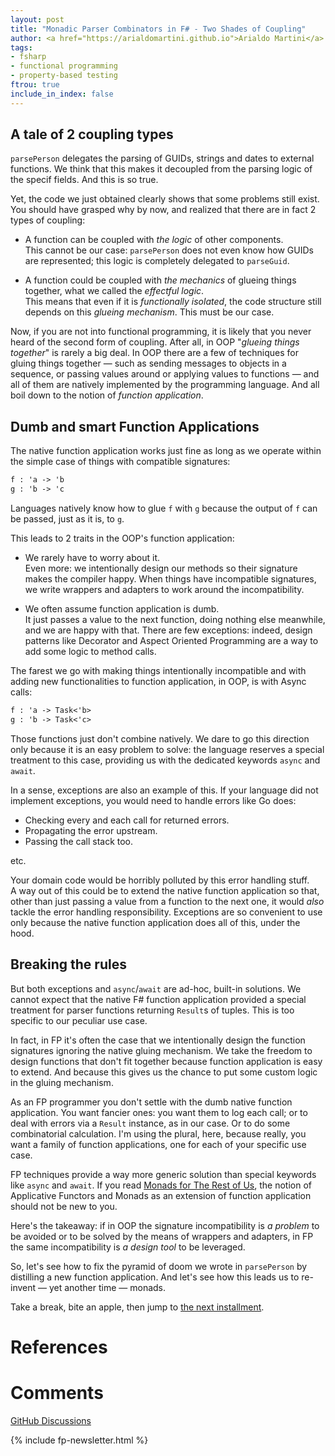 ```yaml
---
layout: post
title: "Monadic Parser Combinators in F# - Two Shades of Coupling"
author: <a href="https://arialdomartini.github.io">Arialdo Martini</a>
tags:
- fsharp
- functional programming
- property-based testing
ftrou: true
include_in_index: false
---
```


## A tale of 2 coupling types 

`parsePerson` delegates the parsing of GUIDs, strings and dates to
external functions. We think that this makes it decoupled from the
parsing logic of the specif fields. And this is so true.

Yet, the code we just obtained clearly shows that some problems still
exist. You should have grasped why by now, and realized that there are
in fact 2 types of coupling:

- A function can be coupled with *the logic* of other components.  
This cannot be our case: `parsePerson` does not even know how GUIDs
are represented; this logic is completely delegated to `parseGuid`.

- A function could be coupled with *the mechanics* of glueing things
  together, what we called the *effectful logic*.  
  This means that even if it is *functionally isolated*, the code
  structure still depends on this *glueing mechanism*. This must be
  our case.
  

Now, if you are not into functional programming, it is likely that you
never heard of the second form of coupling. After all, in OOP
"*glueing things together*" is rarely a big deal. In OOP there are a
few of techniques for gluing things together &mdash; such as sending
messages to objects in a sequence, or passing values around or
applying values to functions &mdash; and all of them are natively
implemented by the programming language. And all boil down to the
notion of *function application*.

## Dumb and smart Function Applications

The native function application works just fine as long as we operate
within the simple case of things with compatible signatures:

```fsharp
f : 'a -> 'b
g : 'b -> 'c
```

Languages natively know how to glue `f` with `g` because the output of
`f` can be passed, just as it is, to `g`.

This leads to 2 traits in the OOP's function application:

- We rarely have to worry about it.  
  Even more: we intentionally design our methods so their signature
  makes the compiler happy. When things have incompatible signatures,
  we write wrappers and adapters to work around the incompatibility.

- We often assume function application is dumb.  
  It just passes a value to the next function, doing nothing else
  meanwhile, and we are happy with that. There are few exceptions:
  indeed, design patterns like Decorator and Aspect Oriented
  Programming are a way to add some logic to method calls.


The farest we go with making things intentionally incompatible and
with adding new functionalities to function application, in OOP, is
with Async calls:


```fsharp
f : 'a -> Task<'b>
g : 'b -> Task<'c>
```

Those functions just don't combine natively. We dare to go this
direction only because it is an easy problem to solve: the language
reserves a special treatment to this case, providing us with the
dedicated keywords `async` and `await`.

In a sense, exceptions are also an example of this. If your language
did not implement exceptions, you would need to handle errors like Go
does:

- Checking every and each call for returned errors.
- Propagating the error upstream.
- Passing the call stack too.

etc.

Your domain code would be horribly polluted by this error handling stuff.  
A way out of this could be to extend the native function application
so that, other than just passing a value from a function to the next
one, it would *also* tackle the error handling responsibility.
Exceptions are so convenient to use only because the native function
application does all of this, under the hood.

## Breaking the rules

But both exceptions and `async`/`await` are ad-hoc, built-in
solutions. We cannot expect that the native F# function application
provided a special treatment for parser functions returning `Result`s
of tuples. This is too specific to our peculiar use case.  

In fact, in FP it's often the case that we intentionally design the
function signatures ignoring the native gluing mechanism. We take the
freedom to design functions that don't fit together because function
application is easy to extend. And because this gives us the chance to
put some custom logic in the gluing mechanism.

As an FP programmer you don't settle with the dumb native function
application. You want fancier ones: you want them to log each call; or
to deal with errors via a `Result` instance, as in our case. Or to do
some combinatorial calculation. I'm using the plural, here, because
really, you want a family of function applications, one for each of
your specific use case.  

FP techniques provide a way more generic solution than special
keywords like `async` and `await`.  If you read [Monads for The Rest
of Us](/monads-for-the-rest-of-us), the notion of Applicative Functors
and Monads as an extension of function application should not be new
to you.

Here's the takeaway: if in OOP the signature incompatibility is *a
problem* to be avoided or to be solved by the means of wrappers and
adapters, in FP the same incompatibility is *a design tool* to be
leveraged.

So, let's see how to fix the pyramid of doom we wrote in `parsePerson`
by distilling a new function application. And let's see how this leads
us to re-invent &mdash; yet another time &mdash; monads.

Take a break, bite an apple, then jump to [the next installment](/monadic-parser-combinators-6).

# References


# Comments
[GitHub Discussions](https://github.com/arialdomartini/arialdomartini.github.io/discussions/33)



{% include fp-newsletter.html %}

